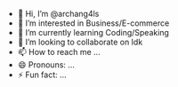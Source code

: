 - 👋 Hi, I’m @archang4ls
- 👀 I’m interested in Business/E-commerce
- 🌱 I’m currently learning Coding/Speaking
- 💞️ I’m looking to collaborate on Idk
- 📫 How to reach me ...
- 😄 Pronouns: ...
- ⚡ Fun fact: ...

<!---
archang4ls/archang4ls is a ✨ special ✨ repository because its `README.md` (this file) appears on your GitHub profile.
You can click the Preview link to take a look at your changes.
--->
